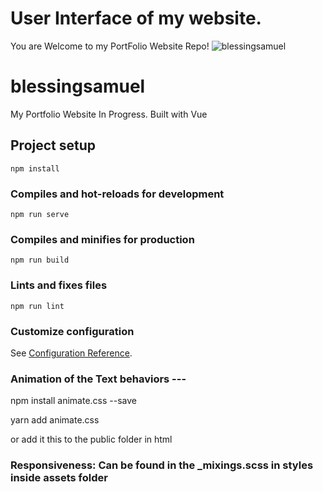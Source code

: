 
# User Interface of my website. 
You are Welcome to my PortFolio Website Repo!
![blessingsamuel](https://user-images.githubusercontent.com/85754527/166171603-b12ab497-a42d-4531-8c97-dc07537bf5d5.PNG)

# blessingsamuel
My Portfolio Website In Progress. Built with Vue


## Project setup
```
npm install
```

### Compiles and hot-reloads for development
```
npm run serve
```

### Compiles and minifies for production
```
npm run build
```

### Lints and fixes files
```
npm run lint
```

### Customize configuration
See [Configuration Reference](https://cli.vuejs.org/config/).


### Animation of the Text behaviors ---

 npm install animate.css --save

 yarn add animate.css

 or add it this to the public folder in html

 <head>
  <link
    rel="stylesheet"
    href="https://cdnjs.cloudflare.com/ajax/libs/animate.css/4.1.1/animate.min.css"
  />
</head>


### Responsiveness: Can be found in the _mixings.scss in styles inside assets folder


